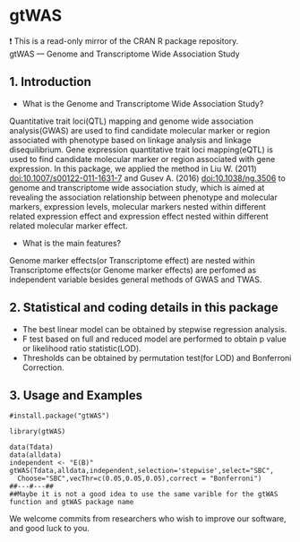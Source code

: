# gtWAS
:exclamation: This is a read-only mirror of the CRAN R package repository.  gtWAS — Genome and Transcriptome Wide Association Study
## 1. Introduction

* What is the Genome and Transcriptome Wide Association Study?

Quantitative trait loci(QTL) mapping and genome wide association analysis(GWAS) are used to find candidate molecular marker or region associated with phenotype based on linkage analysis and linkage disequilibrium. Gene expression quantitative trait loci mapping(eQTL) is used to find candidate molecular marker or region associated with gene expression. 
In this package, we applied the method in Liu W. (2011) <doi:10.1007/s00122-011-1631-7> and Gusev A. (2016) <doi:10.1038/ng.3506> to genome and transcriptome wide association study, which is aimed at revealing the association relationship between phenotype and molecular markers, expression levels, molecular markers nested within different related expression effect and expression effect nested within different related molecular marker effect. 

* What is the main features?

Genome marker effects(or Transcriptome effect) are nested within Transcriptome effects(or Genome marker effects) are perfomed as independent variable besides general methods of GWAS and TWAS. 

## 2. Statistical and coding details in this package

* The best linear model can be obtained by stepwise regression analysis. 
* F test based on full and reduced model are performed to obtain p value or likelihood ratio statistic(LOD). 
* Thresholds can be obtained by permutation test(for LOD) and Bonferroni Correction.

## 3. Usage and Examples
	#install.package("gtWAS")
	
	library(gtWAS)
	
	data(Tdata)
	data(alldata)
	independent <- "E(B)"
	gtWAS(Tdata,alldata,independent,selection='stepwise',select="SBC",
      Choose="SBC",vecThr=c(0.05,0.05,0.05),correct = "Bonferroni")
	##---#---##
    ##Maybe it is not a good idea to use the same varible for the gtWAS function and gtWAS package name
	
We welcome commits from researchers who wish to improve our software, and good luck to you.
